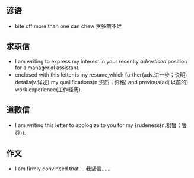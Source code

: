 
## 谚语
- bite off more than one can chew 贪多嚼不烂

## 求职信

- I am writing to express my interest in your recently *advertised* position for a managerial assistant.
- enclosed with this letter is my resume,which further(adv.进一步；说明) details(v.详述) my qualifications(n.资质；资格) and previous(adj.以前的) work experience(工作经历).

## 道歉信

- I am writing this letter to apologize to you for my {rudeness(n.粗鲁；鲁莽)}.


## 作文

- I am firmly convinced that ... 我坚信……
